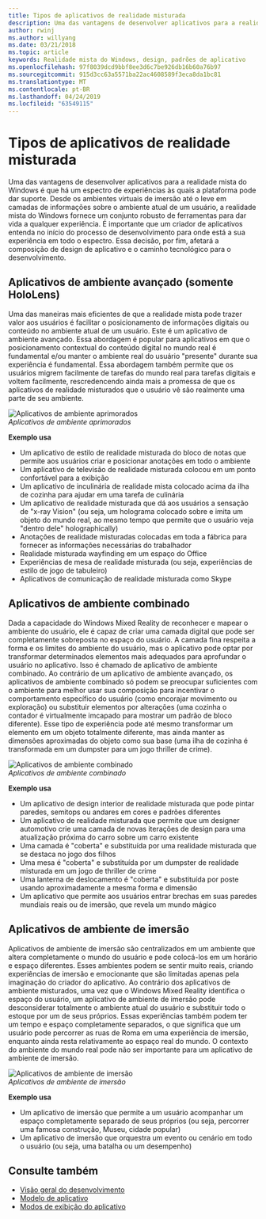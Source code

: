 ```yaml
---
title: Tipos de aplicativos de realidade misturada
description: Uma das vantagens de desenvolver aplicativos para a realidade mista do Windows é que há um espectro de experiências que a plataforma pode dar suporte a partir de ambientes virtuais de imersão total, a fim de obter informações sobre o ambiente atual de um usuário.
author: rwinj
ms.author: willyang
ms.date: 03/21/2018
ms.topic: article
keywords: Realidade mista do Windows, design, padrões de aplicativo
ms.openlocfilehash: 97f8039dcd9bbf8ee3d6c7be926db16b60a76b97
ms.sourcegitcommit: 915d3cc63a5571ba22ac4608589f3eca8da1bc81
ms.translationtype: MT
ms.contentlocale: pt-BR
ms.lasthandoff: 04/24/2019
ms.locfileid: "63549115"
---
```

# <a name="types-of-mixed-reality-apps"></a>Tipos de aplicativos de realidade misturada

Uma das vantagens de desenvolver aplicativos para a realidade mista do Windows é que há um espectro de experiências às quais a plataforma pode dar suporte. Desde os ambientes virtuais de imersão até o leve em camadas de informações sobre o ambiente atual de um usuário, a realidade mista do Windows fornece um conjunto robusto de ferramentas para dar vida a qualquer experiência. É importante que um criador de aplicativos entenda no início do processo de desenvolvimento para onde está a sua experiência em todo o espectro. Essa decisão, por fim, afetará a composição de design de aplicativo e o caminho tecnológico para o desenvolvimento.

## <a name="enhanced-environment-apps-hololens-only"></a>Aplicativos de ambiente avançado (somente HoloLens)

Uma das maneiras mais eficientes de que a realidade mista pode trazer valor aos usuários é facilitar o posicionamento de informações digitais ou conteúdo no ambiente atual de um usuário. Este é um aplicativo de ambiente avançado. Essa abordagem é popular para aplicativos em que o posicionamento contextual do conteúdo digital no mundo real é fundamental e/ou manter o ambiente real do usuário "presente" durante sua experiência é fundamental. Essa abordagem também permite que os usuários migrem facilmente de tarefas do mundo real para tarefas digitais e voltem facilmente, rescredencendo ainda mais a promessa de que os aplicativos de realidade misturados que o usuário vê são realmente uma parte de seu ambiente.

![Aplicativos de ambiente aprimorados](images/enhancedenvironmentapps-640px.jpg)<br>
*Aplicativos de ambiente aprimorados*

**Exemplo usa**
* Um aplicativo de estilo de realidade misturada do bloco de notas que permite aos usuários criar e posicionar anotações em todo o ambiente
* Um aplicativo de televisão de realidade misturada colocou em um ponto confortável para a exibição
* Um aplicativo de inculinária de realidade mista colocado acima da ilha de cozinha para ajudar em uma tarefa de culinária
* Um aplicativo de realidade misturada que dá aos usuários a sensação de "x-ray Vision" (ou seja, um holograma colocado sobre e imita um objeto do mundo real, ao mesmo tempo que permite que o usuário veja "dentro dele" holographically)
* Anotações de realidade misturadas colocadas em toda a fábrica para fornecer as informações necessárias do trabalhador
* Realidade misturada wayfinding em um espaço do Office
* Experiências de mesa de realidade misturada (ou seja, experiências de estilo de jogo de tabuleiro)
* Aplicativos de comunicação de realidade misturada como Skype

## <a name="blended-environment-apps"></a>Aplicativos de ambiente combinado

Dada a capacidade do Windows Mixed Reality de reconhecer e mapear o ambiente do usuário, ele é capaz de criar uma camada digital que pode ser completamente sobreposta no espaço do usuário. A camada fina respeita a forma e os limites do ambiente do usuário, mas o aplicativo pode optar por transformar determinados elementos mais adequados para aprofundar o usuário no aplicativo. Isso é chamado de aplicativo de ambiente combinado. Ao contrário de um aplicativo de ambiente avançado, os aplicativos de ambiente combinado só podem se preocupar suficientes com o ambiente para melhor usar sua composição para incentivar o comportamento específico do usuário (como encorajar movimento ou exploração) ou substituir elementos por alterações (uma cozinha o contador é virtualmente imcapado para mostrar um padrão de bloco diferente). Esse tipo de experiência pode até mesmo transformar um elemento em um objeto totalmente diferente, mas ainda manter as dimensões aproximadas do objeto como sua base (uma ilha de cozinha é transformada em um dumpster para um jogo thriller de crime).

![Aplicativos de ambiente combinado](images/blendedenvironmentapps-640px.jpg)<br>
*Aplicativos de ambiente combinado*

**Exemplo usa**
* Um aplicativo de design interior de realidade misturada que pode pintar paredes, semitops ou andares em cores e padrões diferentes
* Um aplicativo de realidade misturada que permite que um designer automotivo crie uma camada de novas iterações de design para uma atualização próxima do carro sobre um carro existente
* Uma camada é "coberta" e substituída por uma realidade misturada que se destaca no jogo dos filhos
* Uma mesa é "coberta" e substituída por um dumpster de realidade misturada em um jogo de thriller de crime
* Uma lanterna de deslocamento é "coberta" e substituída por poste usando aproximadamente a mesma forma e dimensão
* Um aplicativo que permite aos usuários entrar brechas em suas paredes mundiais reais ou de imersão, que revela um mundo mágico

## <a name="immersive-environment-apps"></a>Aplicativos de ambiente de imersão

Aplicativos de ambiente de imersão são centralizados em um ambiente que altera completamente o mundo do usuário e pode colocá-los em um horário e espaço diferentes. Esses ambientes podem se sentir muito reais, criando experiências de imersão e emocionante que são limitadas apenas pela imaginação do criador do aplicativo. Ao contrário dos aplicativos de ambiente misturados, uma vez que o Windows Mixed Reality identifica o espaço do usuário, um aplicativo de ambiente de imersão pode desconsiderar totalmente o ambiente atual do usuário e substituir todo o estoque por um de seus próprios. Essas experiências também podem ter um tempo e espaço completamente separados, o que significa que um usuário pode percorrer as ruas de Roma em uma experiência de imersão, enquanto ainda resta relativamente ao espaço real do mundo. O contexto do ambiente do mundo real pode não ser importante para um aplicativo de ambiente de imersão.

![Aplicativos de ambiente de imersão](images/windows-mixed-reality-640px.jpg)<br>
*Aplicativos de ambiente de imersão*

**Exemplo usa**
* Um aplicativo de imersão que permite a um usuário acompanhar um espaço completamente separado de seus próprios (ou seja, percorrer uma famosa construção, Museu, cidade popular)
* Um aplicativo de imersão que orquestra um evento ou cenário em todo o usuário (ou seja, uma batalha ou um desempenho)

## <a name="see-also"></a>Consulte também
* [Visão geral do desenvolvimento](development-overview.md)
* [Modelo de aplicativo](app-model.md)
* [Modos de exibição do aplicativo](app-views.md)
